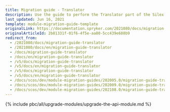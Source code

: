 ```yaml
---
title: Migration guide - Translator
description: Use the guide to perform the Translator part of the Silex Migration Effort.
last_updated: Jun 16, 2021
template: module-migration-guide-template
originalLink: https://documentation.spryker.com/2021080/docs/migration-guide-translator
originalArticleId: 2b81331f-01f6-4f5e-aa80-5cc439e688b9
redirect_from:
  - /2021080/docs/migration-guide-translator
  - /2021080/docs/en/migration-guide-translator
  - /docs/migration-guide-translator
  - /docs/en/migration-guide-translator
  - /v5/docs/migration-guide-translator
  - /v5/docs/en/migration-guide-translator
  - /v5/docs/migration-guide-translator
  - /v5/docs/en/migration-guide-translator
  - /docs/scos/dev/module-migration-guides/202005.0/migration-guide-translator.html
  - /docs/scos/dev/module-migration-guides/202009.0/migration-guide-translator.html
  - /docs/scos/dev/module-migration-guides/202108.0/migration-guide-translator.html
---
```


{% include pbc/all/upgrade-modules/upgrade-the-api-module.md %} <!-- To edit, see /_includes/pbc/all/upgrade-modules/upgrade-the-api-module.md -->
